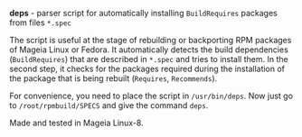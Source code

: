 **deps** - parser script for automatically installing `BuildRequires` packages from files `*.spec`

The script is useful at the stage of rebuilding or backporting RPM packages of Mageia Linux or Fedora. It automatically detects the build dependencies (`BuildRequires`) that are described in `*.spec` and tries to install them. In the second step, it checks for the packages required during the installation of the package that is being rebuilt (`Requires`, `Recommends`).

For convenience, you need to place the script in `/usr/bin/deps`. Now just go to `/root/rpmbuild/SPECS` and give the command `deps`.

Made and tested in Mageia Linux-8.
